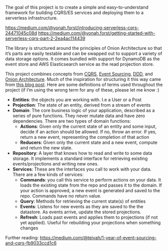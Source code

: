 The goal of this project is to create a simple and easy-to-understand framework for building CQRS/ES services and deploying them to a serverless infrastructure.

https://medium.com/@yonah.forst/introducing-serverless-cqrs-24471045c08d
https://medium.com/@yonah.forst/getting-started-with-serverless-cqrs-part-2-2ea4ac114439

The library is structured around the principles of Onion Architecture so that it’s parts are easily testable and can be swapped out to support a variety of data storage options. It comes bundled with support for DynamoDB as the event store and AWS Elasticsearch service as the read projection store.

This project combines concepts from [CQRS](http://www.cqrs.nu/Faq/command-query-responsibility-segregation), [Event Sourcing](http://www.cqrs.nu/Faq/event-sourcing), [DDD](http://www.cqrs.nu/Faq/domain-driven-design), and [Onion Architecture](https://www.codeguru.com/csharp/csharp/cs_misc/designtechniques/understanding-onion-architecture.html). Much of the inspiration for structuring it this way came from [this blog post](https://medium.com/@domagojk/patterns-for-designing-flexible-architecture-in-node-js-cqrs-es-onion-7eb10bbefe17). Here are some definitions of terms used throughout the project (if I’m using the wrong term for any of these, please let me know :)

- **Entities**: the objects you are working with. I.e a User or a Post
- **Projection**: The state of an entity, derived from a stream of events
- **Domain**: The core business logic of your application, described as a series of pure functions. They never mutate data and have zero dependencies. There are two types of domain functions:
    - **Actions**: Given only the current state of an entity and some input, decide if an action should be allowed. If no, throw an error. If yes, return a new event, representing the completion of that action
    - **Reducers**: Given only the current state and a new event, compute and return the new state.
- **Repository**: A layer that knows how to read and write to some data storage. It implements a standard interface for retrieving existing events/projections and writing new ones. 
- **Services**: These are the interfaces you call to work with your data. There are a few kinds of services:
    - **Commands**: you call this service to perform actions on your data. It loads the existing state from the repo and passes it to the domain. If your action is approved, a new event is generated and saved to the repo. Commands have no return value.
    - **Query**: Methods for retrieving the current state(s) of entities
    - **Events**: Listens for new events as they are saved to the the datastore. As events arrive, update the stored projections.
    - **Refresh**: Loads past events and applies them to projections (if not yet applied). Useful for rebuilding your projections when something changes

Further reading:
https://medium.com/@teivah/1-year-of-event-sourcing-and-cqrs-fb9033ccd1c6
